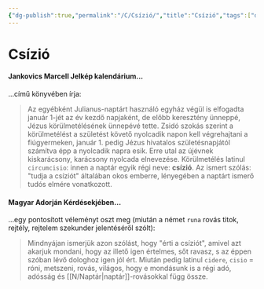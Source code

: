 ```yaml
---
{"dg-publish":true,"permalink":"/C/Csízió/","title":"Csízió","tags":["dg_uploaded"],"created":"2023-11-21T12:26","updated":"2023-11-21T12:26"}
---
```



# Csízió

#### Jankovics Marcell Jelkép kalendárium...  

...című könyvében írja:  
> Az egyébként Julianus-naptárt használó egyház végül is elfogadta január 1-jét az év kezdő napjaként, de előbb keresztény ünneppé, Jézus körülmetélésének ünnepévé tette. Zsidó szokás szerint a körülmetélést a születést követő nyolcadik napon kell végrehajtani a fiúgyermeken, január 1. pedig Jézus hivatalos születésnapjától számítva épp a nyolcadik napra esik. Erre utal az újévnek kiskarácsony, karácsony nyolcada elnevezése. Körülmetélés latinul `circumcisio`: innen a naptár egyik régi neve: **csízió**. Az ismert szólás: "tudja a csíziót" általában okos emberre, lényegében a naptárt ismerő tudós elmére vonatkozott.  

#### Magyar Adorján Kérdésekjében...

...egy pontosított véleményt oszt meg (miután a német `runa` rovás titok, rejtély, rejtelem szekunder jelentéséről szólt):  
> Mindnyájan ismerjük azon szólást, hogy "érti a csíziót", amivel azt akarjuk mondani, hogy az illető igen értelmes, sőt ravasz, s az éppen szóban lévő dologhoz igen jól ért. Miután pedig latinul `cidere`, `cisio` = róni, metszeni, rovás, világos, hogy e mondásunk is a régi adó, adósság és [[N/Naptár\|naptár]]-rovásokkal függ össze.  

  